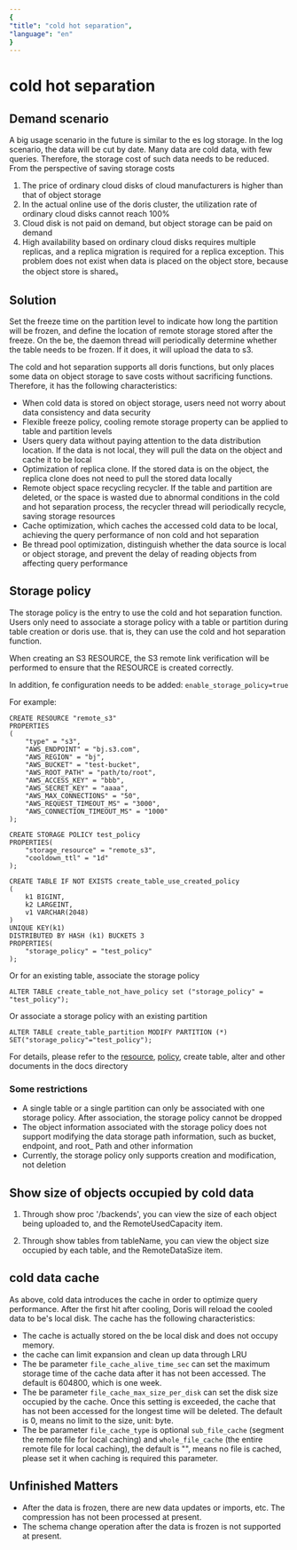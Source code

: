 ```yaml
---
{
"title": "cold hot separation",
"language": "en"
}
---
```


<!-- 
Licensed to the Apache Software Foundation (ASF) under one
or more contributor license agreements.  See the NOTICE file
distributed with this work for additional information
regarding copyright ownership.  The ASF licenses this file
to you under the Apache License, Version 2.0 (the
"License"); you may not use this file except in compliance
with the License.  You may obtain a copy of the License at

  http://www.apache.org/licenses/LICENSE-2.0

Unless required by applicable law or agreed to in writing,
software distributed under the License is distributed on an
"AS IS" BASIS, WITHOUT WARRANTIES OR CONDITIONS OF ANY
KIND, either express or implied.  See the License for the
specific language governing permissions and limitations
under the License.
-->

# cold hot separation

## Demand scenario

A big usage scenario in the future is similar to the es log storage. In the log scenario, the data will be cut by date. Many data are cold data, with few queries. Therefore, the storage cost of such data needs to be reduced. From the perspective of saving storage costs
1. The price of ordinary cloud disks of cloud manufacturers is higher than that of object storage
2. In the actual online use of the doris cluster, the utilization rate of ordinary cloud disks cannot reach 100%
3. Cloud disk is not paid on demand, but object storage can be paid on demand
4. High availability based on ordinary cloud disks requires multiple replicas, and a replica migration is required for a replica exception. This problem does not exist when data is placed on the object store, because the object store is shared。

## Solution
Set the freeze time on the partition level to indicate how long the partition will be frozen, and define the location of remote storage stored after the freeze. On the be, the daemon thread will periodically determine whether the table needs to be frozen. If it does, it will upload the data to s3.

The cold and hot separation supports all doris functions, but only places some data on object storage to save costs without sacrificing functions. Therefore, it has the following characteristics:

- When cold data is stored on object storage, users need not worry about data consistency and data security
- Flexible freeze policy, cooling remote storage property can be applied to table and partition levels
- Users query data without paying attention to the data distribution location. If the data is not local, they will pull the data on the object and cache it to be local
- Optimization of replica clone. If the stored data is on the object, the replica clone does not need to pull the stored data locally
- Remote object space recycling recycler. If the table and partition are deleted, or the space is wasted due to abnormal conditions in the cold and hot separation process, the recycler thread will periodically recycle, saving storage resources
- Cache optimization, which caches the accessed cold data to be local, achieving the query performance of non cold and hot separation
- Be thread pool optimization, distinguish whether the data source is local or object storage, and prevent the delay of reading objects from affecting query performance

## Storage policy

The storage policy is the entry to use the cold and hot separation function. Users only need to associate a storage policy with a table or partition during table creation or doris use. that is, they can use the cold and hot separation function.

<version since="dev"></version> When creating an S3 RESOURCE, the S3 remote link verification will be performed to ensure that the RESOURCE is created correctly.

In addition, fe configuration needs to be added: `enable_storage_policy=true`

For example:

```
CREATE RESOURCE "remote_s3"
PROPERTIES
(
    "type" = "s3",
    "AWS_ENDPOINT" = "bj.s3.com",
    "AWS_REGION" = "bj",
    "AWS_BUCKET" = "test-bucket",
    "AWS_ROOT_PATH" = "path/to/root",
    "AWS_ACCESS_KEY" = "bbb",
    "AWS_SECRET_KEY" = "aaaa",
    "AWS_MAX_CONNECTIONS" = "50",
    "AWS_REQUEST_TIMEOUT_MS" = "3000",
    "AWS_CONNECTION_TIMEOUT_MS" = "1000"
);

CREATE STORAGE POLICY test_policy
PROPERTIES(
    "storage_resource" = "remote_s3",
    "cooldown_ttl" = "1d"
);

CREATE TABLE IF NOT EXISTS create_table_use_created_policy 
(
    k1 BIGINT,
    k2 LARGEINT,
    v1 VARCHAR(2048)
)
UNIQUE KEY(k1)
DISTRIBUTED BY HASH (k1) BUCKETS 3
PROPERTIES(
    "storage_policy" = "test_policy"
);
```
Or for an existing table, associate the storage policy
```
ALTER TABLE create_table_not_have_policy set ("storage_policy" = "test_policy");
```
Or associate a storage policy with an existing partition
```
ALTER TABLE create_table_partition MODIFY PARTITION (*) SET("storage_policy"="test_policy");
```
For details, please refer to the [resource](../sql-manual/sql-reference/Data-Definition-Statements/Create/CREATE-RESOURCE.md), [policy](../sql-manual/sql-reference/Data-Definition-Statements/Create/CREATE-POLICY.md), create table, alter and other documents in the docs directory

### Some restrictions

- A single table or a single partition can only be associated with one storage policy. After association, the storage policy cannot be dropped
- The object information associated with the storage policy does not support modifying the data storage path information, such as bucket, endpoint, and root_ Path and other information
- Currently, the storage policy only supports creation and modification, not deletion

## Show size of objects occupied by cold data
1. Through show proc '/backends', you can view the size of each object being uploaded to, and the RemoteUsedCapacity item.

2. Through show tables from tableName, you can view the object size occupied by each table, and the RemoteDataSize item.

## cold data cache

As above, cold data introduces the cache in order to optimize query performance. After the first hit after cooling, Doris will reload the cooled data to be's local disk. The cache has the following characteristics:
- The cache is actually stored on the be local disk and does not occupy memory.
- the cache can limit expansion and clean up data through LRU
- The be parameter `file_cache_alive_time_sec` can set the maximum storage time of the cache data after it has not been accessed. The default is 604800, which is one week.
- The be parameter `file_cache_max_size_per_disk` can set the disk size occupied by the cache. Once this setting is exceeded, the cache that has not been accessed for the longest time will be deleted. The default is 0, means no limit to the size, unit: byte.
- The be parameter `file_cache_type` is optional `sub_file_cache` (segment the remote file for local caching) and `whole_file_cache` (the entire remote file for local caching), the default is "", means no file is cached, please set it when caching is required this parameter.

## Unfinished Matters

- After the data is frozen, there are new data updates or imports, etc. The compression has not been processed at present.
- The schema change operation after the data is frozen is not supported at present.
